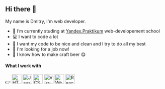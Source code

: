 ## Hi there 👋

My name is Dmitry, I'm web developer.

- 🔭 I’m currently studing at [Yandex.Praktikum](https://praktikum.yandex.ru/web) web-developement school
- :computer: I want to code a lot
- :shower: I want my code to be nice and clean and I try to do all my best
- :eyes: I'm looking for a job now!
- :beer: I know how to make craft beer :yum:

#### What I work with
:point_right:
<img src="https://github.com/nosdmitry/all-my-pics/blob/main/images/codeIcons/html.png" width="30" hight="30" title="HTML5" alt="HTML5">
<img src="https://github.com/nosdmitry/all-my-pics/blob/main/images/codeIcons/javascript.png" width="30" hight="30" title="JavaScript" alt="JavaScript">
<img src="https://github.com/nosdmitry/all-my-pics/blob/main/images/codeIcons/css3.png" width="30" hight="30" title="CSS3" alt="CSS3">
<img src="https://github.com/nosdmitry/all-my-pics/blob/main/images/codeIcons/visual-studio-code.png" width="30" hight="30" title="Visual Studio Code" alt="Visual Studi Code">
<img src="https://github.com/nosdmitry/all-my-pics/blob/main/images/codeIcons/webpack.png?raw=true" width="30" hight="30" title="Webpack" alt="Webpack">
<img src="https://github.com/nosdmitry/all-my-pics/blob/main/images/codeIcons/ReactJS.png" width="30" hight="30" title="ReactJS" alt="ReactJS">


